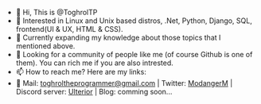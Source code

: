- 👋 Hi, This is @ToghrolTP
- 👀 Interested in Linux and Unix based distros, .Net, Python, Django, SQL, frontend(UI & UX, HTML & CSS).
- 🌱 Currently expanding my knowledge about those topics that I mentioned above.
- 💞️ Looking for a community of people like me (of course Github is one of them). You can rich me if you are also intrested.
- 📫 How to reach me? Here are my links:
- 📧 Mail: toghroltheprogrammer@gmail.com |
     Twitter: [ModangerM](https://twitter.com/ModangerM) |
     Discord server: [Ulterior](https://discord.gg/W6HdFkaypQ) |
     Blog: comming soon...
